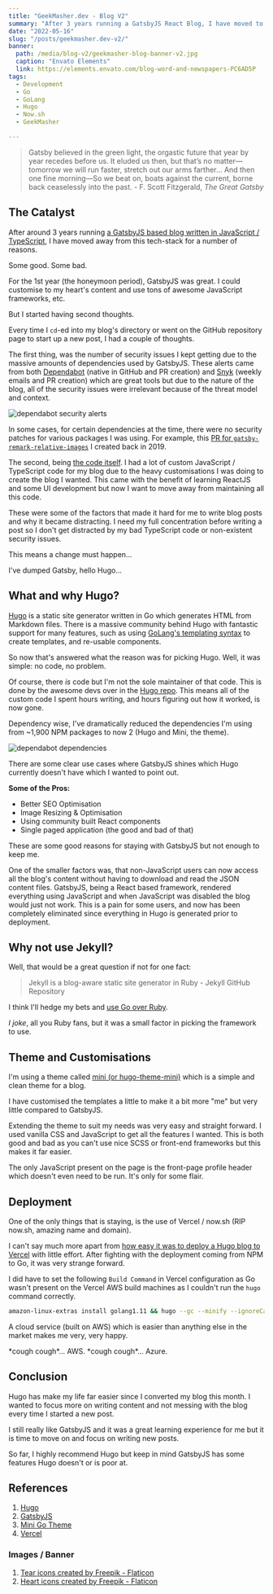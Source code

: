 ```yaml
---
title: "GeekMasher.dev - Blog V2"
summary: "After 3 years running a GatsbyJS React Blog, I have moved to using Hugo and Go. Here is why"
date: "2022-05-16"
slug: "/posts/geekmasher.dev-v2/"
banner:
  path: /media/blog-v2/geekmasher-blog-banner-v2.jpg
  caption: "Envato Elements"
  link: https://elements.envato.com/blog-word-and-newspapers-PC6AD5P
tags:
  - Development
  - Go
  - GoLang
  - Hugo
  - Now.sh
  - GeekMasher

---
```


> Gatsby believed in the green light, the orgastic future that year by year recedes before us.
> It eluded us then, but that’s no matter—tomorrow we will run faster, stretch out our arms farther...
> And then one fine morning—So we beat on, boats against the current, borne back ceaselessly into the past. - F. Scott Fitzgerald, *The Great Gatsby*

## The Catalyst

After around 3 years running [a GatsbyJS based blog written in JavaScript / TypeScript](/posts/geekmasher.dev-my-first-post/), I have moved away from this tech-stack for a number of reasons.

Some good. Some bad.

For the 1st year (the honeymoon period), GatsbyJS was great.
I could customise to my heart's content and use tons of awesome JavaScript frameworks, etc.

But I started having second thoughts.

Every time I `cd`-ed into my blog's directory or went on the GitHub repository page to start up a new post, I had a couple of thoughts.

The first thing, was the number of security issues I kept getting due to the massive amounts of dependencies used by GatsbyJS.
These alerts came from both [Dependabot](https://docs.github.com/en/code-security/dependabot/dependabot-alerts/about-dependabot-alerts) (native in GitHub and PR creation) and [Snyk](https://snyk.io/series/open-source-security/software-composition-analysis-sca/) (weekly emails and PR creation) which are great tools but due to the nature of the blog, all of the security issues were irrelevant because of the threat model and context. 

![dependabot security alerts](/media/blog-v2/dependabot-security-alerts.jpg)

In some cases, for certain dependencies at the time, there were no security patches for various packages I was using. For example, this [PR for `gatsby-remark-relative-images`](https://github.com/danielmahon/gatsby-remark-relative-images/pull/22) I created back in 2019.

The second, being [the code itself](https://github.com/GeekMasher/geekmasher.dev/tree/a9d76d75a50a1d81e13702af2ac1a272cc020876/src).
I had a lot of custom JavaScript / TypeScript code for my blog due to the heavy customisations I was doing to create the blog I wanted.
This came with the benefit of learning ReactJS and some UI development but now I want to move away from maintaining all this code.

These were some of the factors that made it hard for me to write blog posts and why it became distracting.
I need my full concentration before writing a post so I don't get distracted by my bad TypeScript code or non-existent security issues.

This means a change must happen...

I've dumped Gatsby, hello Hugo... 


## What and why Hugo?

[Hugo](https://gohugo.io/) is a static site generator written in Go which generates HTML from Markdown files.
There is a massive community behind Hugo with fantastic support for many features, such as using [GoLang's templating syntax](https://pkg.go.dev/text/template) to create templates, and re-usable components.

So now that's answered what the reason was for picking Hugo.
Well, it was simple: no code, no problem.

Of course, there *is* code but I'm not the sole maintainer of that code. This is done by the awesome devs over in the [Hugo repo](https://github.com/gohugoio/hugo).
This means all of the custom code I spent hours writing, and hours figuring out how it worked, is now gone.

Dependency wise, I've dramatically reduced the dependencies I'm using from ~1,900 NPM packages to now 2 (Hugo and Mini, the theme).

![dependabot dependencies](/media/blog-v2/dependencies.jpg)

There are some clear use cases where GatsbyJS shines which Hugo currently doesn't have which I wanted to point out.

**Some of the Pros:**

- Better SEO Optimisation
- Image Resizing & Optimisation
- Using community built React components
- Single paged application (the good and bad of that)

These are some good reasons for staying with GatsbyJS but not enough to keep me.

One of the smaller factors was, that non-JavaScript users can now access all the blog's content without having to download and read the JSON content files.
GatsbyJS, being a React based framework, rendered everything using JavaScript and when JavaScript was disabled the blog would just not work.
This is a pain for some users, and now has been completely eliminated since everything in Hugo is generated prior to deployment.


## Why not use Jekyll?

Well, that would be a great question if not for one fact:

> Jekyll is a blog-aware static site generator in Ruby - Jekyll GitHub Repository

I think I'll hedge my bets and [use Go over Ruby](https://insights.stackoverflow.com/survey/2021#technology).

*I joke*, all you Ruby fans, but it was a small factor in picking the framework to use.


## Theme and Customisations

I'm using a theme called [mini (or hugo-theme-mini)](https://github.com/nodejh/hugo-theme-mini) which is a simple and clean theme for a blog.

I have customised the templates a little to make it a bit more "me" but very little compared to GatsbyJS.

Extending the theme to suit my needs was very easy and straight forward.
I used vanilla CSS and JavaScript to get all the features I wanted.
This is both good and bad as you can't use nice SCSS or front-end frameworks but this makes it far easier.

The only JavaScript present on the page is the front-page profile header which doesn't even need to be run.
It's only for some flair. 


## Deployment

One of the only things that is staying, is the use of Vercel / now.sh (RIP now.sh, amazing name and domain).

I can't say much more apart from [how easy it was to deploy a Hugo blog to Vercel](https://vercel.com/guides/deploying-hugo-with-vercel) with little effort.
After fighting with the deployment coming from NPM to Go, it was very strange forward.

I did have to set the following `Build Command` in Vercel configuration as Go wasn't present on the Vercel AWS build machines as I couldn't run the `hugo` command correctly.

```bash
amazon-linux-extras install golang1.11 && hugo --gc --minify --ignoreCache --verbose
```

A cloud service (built on AWS) which is easier than anything else in the market makes me very, very happy.

\*cough cough\*... AWS. \*cough cough\*... Azure.


## Conclusion

Hugo has make my life far easier since I converted my blog this month.
I wanted to focus more on writing content and not messing with the blog every time I started a new post.

I still really like GatsbyJS and it was a great learning experience for me but it is time to move on and focus on writing new posts.

So far, I highly recommend Hugo but keep in mind GatsbyJS has some features Hugo doesn't or is poor at. 


## References

1. [Hugo](https://gohugo.io/)
1. [GatsbyJS](https://gatsbyjs.org/)
1. [Mini Go Theme](https://github.com/nodejh/hugo-theme-mini)
1. [Vercel](https://vercel.com/) 

### Images / Banner

1. <a href="https://www.flaticon.com/free-icons/tear" title="tear icons">Tear icons created by Freepik - Flaticon</a>
1. <a href="https://www.flaticon.com/free-icons/heart" title="heart icons">Heart icons created by Freepik - Flaticon</a>

